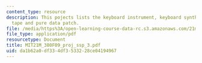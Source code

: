 ```yaml
---
content_type: resource
description: This pojects lists the keyboard instrument, keyboard synthesizer, analog
  tape and pure data patch.
file: /media/https%3A/open-learning-course-data-rc.s3.amazonaws.com/21m-380-music-and-technology-contemporary-history-and-aesthetics-fall-2009/da1b62a0df334df3533228ce04194967_MIT21M_380F09_proj_ssp_3.pdf
file_type: application/pdf
resourcetype: Document
title: MIT21M_380F09_proj_ssp_3.pdf
uid: da1b62a0-df33-4df3-5332-28ce04194967
---
```

